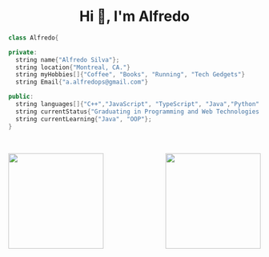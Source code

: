 <h1 align="center">Hi 👋, I'm Alfredo</h1>


```c++
class Alfredo{ 

private:
  string name{"Alfredo Silva"};
  string location{"Montreal, CA."}
  string myHobbies[]{"Coffee", "Books", "Running", "Tech Gedgets"}
  string Email{"a.alfredops@gmail.com"}

public:
  string languages[]{"C++","JavaScript", "TypeScript", "Java","Python" };
  string currentStatus{"Graduating in Programming and Web Technologies - 2024"};
  string currentLearning{"Java", "OOP"};
}
```
<br>

<p align="center">
<a href="https://github.com/alfredoparreiras">
  <img weight="160em" height="190em" align="left" src="https://github-readme-stats-eight-theta.vercel.app/api?username=alfredoparreiras&show_icons=true&theme=algolia&include_all_commits=true&count_private=true"/>
  <img weight="160em" height="190em" align="right" src="https://github-readme-stats-eight-theta.vercel.app/api/top-langs/?username=alfredoparreiras&layout=compact&langs_count=8&theme=algolia"/>
</a>
</p>
